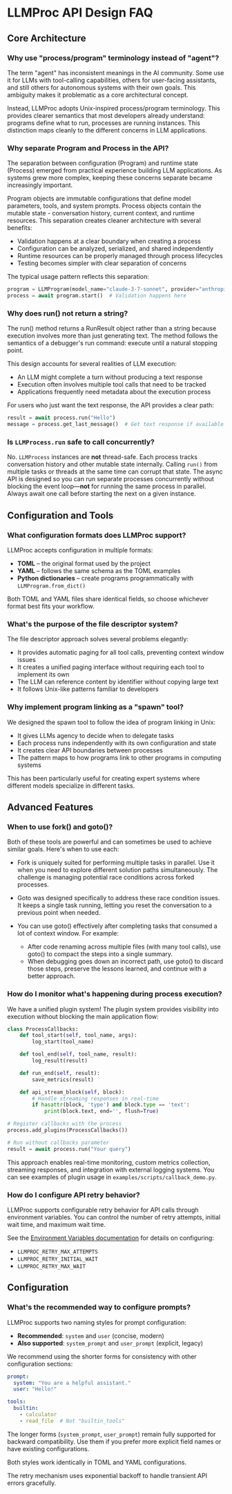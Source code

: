# LLMProc API Design FAQ

## Core Architecture

### Why use "process/program" terminology instead of "agent"?

The term "agent" has inconsistent meanings in the AI community. Some use it for LLMs with tool-calling capabilities, others for user-facing assistants, and still others for autonomous systems with their own goals. This ambiguity makes it problematic as a core architectural concept.

Instead, LLMProc adopts Unix-inspired process/program terminology. This provides clearer semantics that most developers already understand: programs define what to run, processes are running instances. This distinction maps cleanly to the different concerns in LLM applications.

### Why separate Program and Process in the API?

The separation between configuration (Program) and runtime state (Process) emerged from practical experience building LLM applications. As systems grew more complex, keeping these concerns separate became increasingly important.

Program objects are immutable configurations that define model parameters, tools, and system prompts. Process objects contain the mutable state - conversation history, current context, and runtime resources. This separation creates cleaner architecture with several benefits:

- Validation happens at a clear boundary when creating a process
- Configuration can be analyzed, serialized, and shared independently
- Runtime resources can be properly managed through process lifecycles
- Testing becomes simpler with clear separation of concerns

The typical usage pattern reflects this separation:

```python
program = LLMProgram(model_name="claude-3-7-sonnet", provider="anthropic")
process = await program.start()  # Validation happens here
```

### Why does run() not return a string?

The run() method returns a RunResult object rather than a string because execution involves more than just generating text. The method follows the semantics of a debugger's run command: execute until a natural stopping point.

This design accounts for several realities of LLM execution:
- An LLM might complete a turn without producing a text response
- Execution often involves multiple tool calls that need to be tracked
- Applications frequently need metadata about the execution process

For users who just want the text response, the API provides a clear path:

```python
result = await process.run("Hello")
message = process.get_last_message()  # Get text response if available
```

### Is `LLMProcess.run` safe to call concurrently?

No. `LLMProcess` instances are **not** thread-safe. Each process tracks
conversation history and other mutable state internally. Calling `run()` from
multiple tasks or threads at the same time can corrupt that state. The async
API is designed so you can run separate processes concurrently without
blocking the event loop—**not** for running the same process in parallel.
Always await one call before starting the next on a given instance.

## Configuration and Tools

### What configuration formats does LLMProc support?

LLMProc accepts configuration in multiple formats:

- **TOML** – the original format used by the project
- **YAML** – follows the same schema as the TOML examples
- **Python dictionaries** – create programs programmatically with `LLMProgram.from_dict()`

Both TOML and YAML files share identical fields, so choose whichever format best fits your workflow.

### What's the purpose of the file descriptor system?

The file descriptor approach solves several problems elegantly:
- It provides automatic paging for all tool calls, preventing context window issues
- It creates a unified paging interface without requiring each tool to implement its own
- The LLM can reference content by identifier without copying large text
- It follows Unix-like patterns familiar to developers

### Why implement program linking as a "spawn" tool?

We designed the spawn tool to follow the idea of program linking in Unix:
- It gives LLMs agency to decide when to delegate tasks
- Each process runs independently with its own configuration and state
- It creates clear API boundaries between processes
- The pattern maps to how programs link to other programs in computing systems

This has been particularly useful for creating expert systems where different models specialize in different tasks.

## Advanced Features

### When to use fork() and goto()?

Both of these tools are powerful and can sometimes be used to achieve similar goals. Here's when to use each:

- Fork is uniquely suited for performing multiple tasks in parallel. Use it when you need to explore different solution paths simultaneously. The challenge is managing potential race conditions across forked processes.

- Goto was designed specifically to address these race condition issues. It keeps a single task running, letting you reset the conversation to a previous point when needed.

- You can use goto() effectively after completing tasks that consumed a lot of context window. For example:
  - After code renaming across multiple files (with many tool calls), use goto() to compact the steps into a single summary.
  - When debugging goes down an incorrect path, use goto() to discard those steps, preserve the lessons learned, and continue with a better approach.

### How do I monitor what's happening during process execution?

We have a unified plugin system! The plugin system provides visibility into execution without blocking the main application flow:

```python
class ProcessCallbacks:
    def tool_start(self, tool_name, args):
        log_start(tool_name)

    def tool_end(self, tool_name, result):
        log_result(result)

    def run_end(self, result):
        save_metrics(result)

    def api_stream_block(self, block):
        # Handle streaming responses in real-time
        if hasattr(block, 'type') and block.type == 'text':
            print(block.text, end='', flush=True)

# Register callbacks with the process
process.add_plugins(ProcessCallbacks())

# Run without callbacks parameter
result = await process.run("Your query")
```

This approach enables real-time monitoring, custom metrics collection, streaming responses, and integration with external logging systems. You can see examples of plugin usage in `examples/scripts/callback_demo.py`.

### How do I configure API retry behavior?

LLMProc supports configurable retry behavior for API calls through environment variables. You can control the number of retry attempts, initial wait time, and maximum wait time.

See the [Environment Variables documentation](docs/environment-variables.md#retry-configuration) for details on configuring:
- `LLMPROC_RETRY_MAX_ATTEMPTS`
- `LLMPROC_RETRY_INITIAL_WAIT`
- `LLMPROC_RETRY_MAX_WAIT`

## Configuration

### What's the recommended way to configure prompts?

LLMProc supports two naming styles for prompt configuration:

- **Recommended**: `system` and `user` (concise, modern)
- **Also supported**: `system_prompt` and `user_prompt` (explicit, legacy)

We recommend using the shorter forms for consistency with other configuration sections:

```yaml
prompt:
  system: "You are a helpful assistant."
  user: "Hello!"

tools:
  builtin:
    - calculator
    - read_file  # Not "builtin_tools"
```

The longer forms (`system_prompt`, `user_prompt`) remain fully supported for backward compatibility. Use them if you prefer more explicit field names or have existing configurations.

Both styles work identically in TOML and YAML configurations.

The retry mechanism uses exponential backoff to handle transient API errors gracefully.

